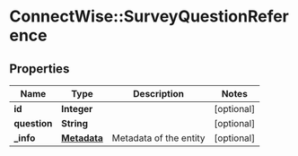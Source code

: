 # ConnectWise::SurveyQuestionReference

## Properties
Name | Type | Description | Notes
------------ | ------------- | ------------- | -------------
**id** | **Integer** |  | [optional] 
**question** | **String** |  | [optional] 
**_info** | [**Metadata**](Metadata.md) | Metadata of the entity | [optional] 


